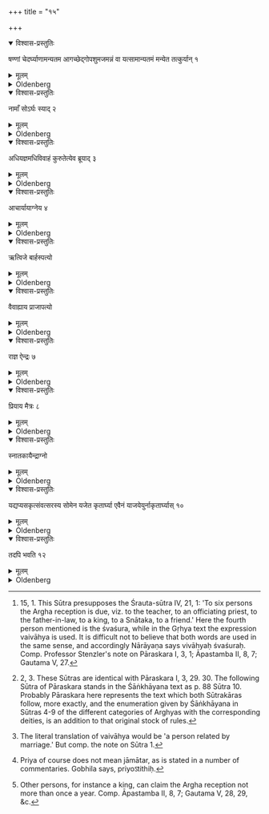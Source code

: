 +++
title = "१५"

+++


<details open><summary>विश्वास-प्रस्तुतिः</summary>

षण्णां चेदर्घ्याणामन्यतम आगच्छेद्गोपशुमजमन्नं वा यत्सामान्यतमं मन्येत तत्कुर्यान् १
</details>

<details><summary>मूलम्</summary>

षण्णां चेदर्घ्याणामन्यतम आगच्छेद्गोपशुमजमन्नं वा यत्सामान्यतमं मन्येत तत्कुर्यान् १
</details>

<details><summary>Oldenberg</summary>

1 [^1] . Should any one of the six persons (mentioned in the Śrauta-sūtra and in the Sūtras 4-9) to whom the Arghya reception is due, visit (him), let him make (ready) a cow, a goat, or what (sort of food) he thinks most like (thereto).

[^1]:  15, 1. This Sūtra presupposes the Śrauta-sūtra IV, 21, 1: 'To six persons the Argha reception is due, viz. to the teacher, to an officiating priest, to the father-in-law, to a king, to a Snātaka, to a friend.' Here the fourth person mentioned is the śvaśura, while in the Gṛhya text the expression vaivāhya is used. It is difficult not to believe that both words are used in the same sense, and accordingly Nārāyaṇa says vivāhyaḥ śvaśuraḥ. Comp. Professor Stenzler's note on Pāraskara I, 3, 1; Āpastamba II, 8, 7; Gautama V, 27.

</details>

<details open><summary>विश्वास-प्रस्तुतिः</summary>

नामाँ सोऽर्घः स्याद् २
</details>

<details><summary>मूलम्</summary>

नामाँ सोऽर्घः स्याद् २
</details>

<details><summary>Oldenberg</summary>

2 [^2] . Let the Argha not be without flesh.

[^2]:  2, 3. These Sūtras are identical with Pāraskara I, 3, 29. 30. The following Sūtra of Pāraskara stands in the Śāṅkhāyana text as p. 88 Sūtra 10. Probably Pāraskara here represents the text which both Sūtrakāras follow, more exactly, and the enumeration given by Śāṅkhāyana in Sūtras 4-9 of the different categories of Arghyas with the corresponding deities, is an addition to that original stock of rules.

</details>

<details open><summary>विश्वास-प्रस्तुतिः</summary>

अधियज्ञमधिविवाहं कुरुतेत्येव ब्रूयाद् ३
</details>

<details><summary>मूलम्</summary>

अधियज्ञमधिविवाहं कुरुतेत्येव ब्रूयाद् ३
</details>

<details><summary>Oldenberg</summary>

3. On the occasion of a sacrifice and of a wedding let (the guest) say, 'Make it (ready).'

</details>

<details open><summary>विश्वास-प्रस्तुतिः</summary>

आचार्यायाग्नेय ४
</details>

<details><summary>मूलम्</summary>

आचार्यायाग्नेय ४
</details>

<details><summary>Oldenberg</summary>

4. The animal (offered) to the teacher is sacred to Agni;

</details>

<details open><summary>विश्वास-प्रस्तुतिः</summary>

ऋत्विजे बार्हस्पत्यो
</details>

<details><summary>मूलम्</summary>

ऋत्विजे बार्हस्पत्यो 
</details>

<details><summary>Oldenberg</summary>

5. If offered to an officiating priest, to Bṛhaspati;

</details>

<details open><summary>विश्वास-प्रस्तुतिः</summary>

वैवाह्याय प्राजापत्यो
</details>

<details><summary>मूलम्</summary>

वैवाह्याय प्राजापत्यो

</details>

<details><summary>Oldenberg</summary>

6 [^3] . If to the father-in-law, to Prajāpati;

[^3]:  The literal translation of vaivāhya would be 'a person related by marriage.' But comp. the note on Sūtra 1.

</details>

<details open><summary>विश्वास-प्रस्तुतिः</summary>

राज्ञ ऐन्द्रः ७
</details>

<details><summary>मूलम्</summary>

राज्ञ ऐन्द्रः ७
</details>

<details><summary>Oldenberg</summary>

7. If to a king, to Indra;

</details>

<details open><summary>विश्वास-प्रस्तुतिः</summary>

प्रियाय मैत्रः ८
</details>

<details><summary>मूलम्</summary>

प्रियाय मैत्रः ८
</details>

<details><summary>Oldenberg</summary>

8 [^4] . If to a friend, to Mitra;

[^4]:  Priya of course does not mean jāmātar, as is stated in a number of commentaries. Gobhila says, priyoऽtithiḥ.

</details>

<details open><summary>विश्वास-प्रस्तुतिः</summary>

स्नातकायैन्द्राग्नो
</details>

<details><summary>मूलम्</summary>

स्नातकायैन्द्राग्नो 
</details>

<details><summary>Oldenberg</summary>

9. If to a Snātaka, to Indra and Agni;

</details>

<details open><summary>विश्वास-प्रस्तुतिः</summary>

यद्यप्यसकृत्संवत्सरस्य सोमेन यजेत कृतार्घ्या एवैनं याजयेयुर्नाकृतार्घ्यास् १०
</details>

<details><summary>मूलम्</summary>

यद्यप्यसकृत्संवत्सरस्य सोमेन यजेत कृतार्घ्या एवैनं याजयेयुर्नाकृतार्घ्यास् १०
</details>

<details><summary>Oldenberg</summary>

10. Even if he performs more than one Soma sacrifice during a year, let only priests who have received (from him) the Arghya reception officiate for him, not such who have not received it.

</details>

<details open><summary>विश्वास-प्रस्तुतिः</summary>

तदपि भवति १२
</details>

<details><summary>मूलम्</summary>

तदपि भवति १२
</details>

<details><summary>Oldenberg</summary>

11 [^5] . Here it is said also:

[^5]:  Other persons, for instance a king, can claim the Argha reception not more than once a year. Comp. Āpastamba II, 8, 7; Gautama V, 28, 29, &c.

</details>
